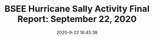 ---
"title": "BSEE Hurricane Sally Activity Final Report: September 22, 2020"
"date": "2020-9-22 16:45:38"
"feed_name": "BSEE"
"feed_website": "https://www.bsee.gov/"
"feed_rss": "https://www.bsee.gov/feed/news-items/rss.xml"
"link": "https://www.bsee.gov/newsroom/latest-news/statements-and-releases/press-releases/bsee-hurricane-sally-activity-final"
"file": "_posts/2020-9-22-16-45-38_BSEE_cec042a180da181f82fe2cb325d7e7ffd7405314.md"
"accident": "0"
"drilling": "0"
"dead": "0"
"injured": "0"
---